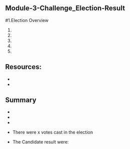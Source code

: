 ## Module-3-Challenge_Election-Result
#1.Election Overview


1.
2.
3.
4.
5.

## Resources:
*
*
## Summary
*
*
*

- There were x votes cast in the election

- The Candidate result were:

